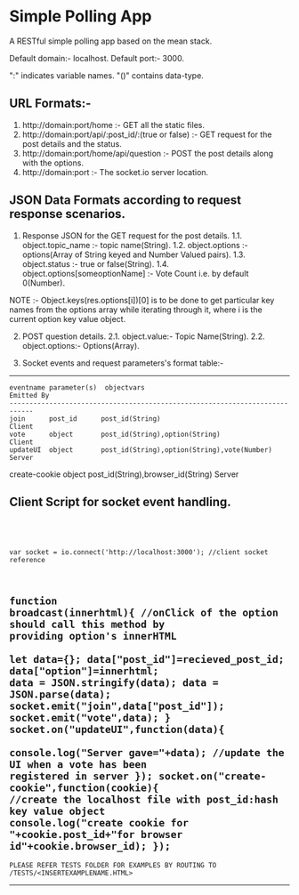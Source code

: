 # Simple Polling App
A RESTful simple polling app based on the mean stack.

Default domain:- localhost.
Default port:- 3000.

":" indicates variable names. 
"()" contains data-type.

URL Formats:- 
-------------
1. http://domain:port/home :- GET all the static files.
2. http://domain:port/api/:post_id/:(true or false) :- GET request for the post details and the status.
3. http://domain:port/home/api/question :- POST the post details along with the options. 
4. http://domain:port :- The socket.io server location.

JSON Data Formats according to request response scenarios. 
----------------------------------------------------------
1.  Response JSON for the GET request for the post details.
        1.1. object.topic_name :- topic name(String).
        1.2. object.options :- options(Array of String keyed and Number Valued pairs).
        1.3. object.status :- true or false(String).
        1.4. object.options[someoptionName] :- Vote Count i.e. by default 0(Number).
        
NOTE :- Object.keys(res.options[i])[0] is to be done to get particular key names from the options array while iterating through it, where i is the current option key value object.
        
2. POST question details.
    2.1. object.value:- Topic Name(String).
    2.2. object.options:- Options(Array).

3. Socket events and request parameters's format table:-
-------------------------------------------------------------------------------------------------
    eventname parameter(s)  objectvars                               Emitted By
    ----------------------------------------------------------------------------
    join      post_id      post_id(String)                             Client
    vote      object       post_id(String),option(String)              Client
    updateUI  object       post_id(String),option(String),vote(Number) Server
create-cookie object       post_id(String),browser_id(String)          Server
        
Client Script for socket event handling.
----------------------------------------
<code>
<script src="https://cdnjs.cloudflare.com/ajax/libs/socket.io/2.1.1/socket.io.dev.js"></script>

var socket = io.connect('http://localhost:3000'); //client socket reference

function broadcast(innerhtml){ //onClick of the option should call this method by providing option's innerHTML     
        let data={};
        data["post_id"]=recieved_post_id;
        data["option"]=innerhtml;
        data = JSON.stringify(data);
        data = JSON.parse(data);
        socket.emit("join",data["post_id"]);
        socket.emit("vote",data);
    }
    socket.on("updateUI",function(data){  
        console.log("Server gave="+data); //update the UI when a vote has been registered in server
    });
    socket.on("create-cookie",function(cookie){ //create the localhost file with post_id:hash key value object
        console.log("create cookie for "+cookie.post_id+"for browser id"+cookie.browser_id);
    });
 </code>   
-------------------------------------------------------------------------------------------------------
    PLEASE REFER TESTS FOLDER FOR EXAMPLES BY ROUTING TO /TESTS/<INSERTEXAMPLENAME.HTML>
-------------------------------------------------------------------------------------------------------
